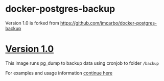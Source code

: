 # docker-postgres-backup

Version 1.0 is forked from https://github.com/jmcarbo/docker-postgres-backup

# [Version 1.0](1.0/)

This image runs pg_dump to backup data using cronjob to folder `/backup`

For examples and usage information [continue here](1.0/)
